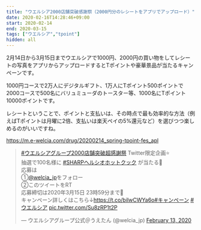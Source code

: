 ```yaml
---
title: "ウエルシア2000店舗突破感謝祭（2000円分のレシートをアプリでアップロード）"
date: 2020-02-16T14:28:46+09:00
start: 2020-02-14
end: 2020-03-15
tags: ["ウエルシア","tpoint"]
hidden: all
---
```


2月14日から3月15日までウエルシアで1000円、2000円の買い物をしてレシートの写真をアプリからアップロードするとTポイントや豪華景品が当たるキャンペーンです。

1000円コースで2万人にデジタルギフト、1万人にTポイント500ポイントで2000コースで500名にバリュミューダのトースター等、1000名にTポイント10000ポイントです。

レシートということで、ポイントと支払いは、その時点で最も効率的な方法（例えばTポイントは月曜に2倍、支払いは楽天ペイの5%還元など）を選びつつ楽しめるのがいいですね。

https://m.e-welcia.com/drug/20200214_spring-tpoint-fes_apl

<blockquote class="twitter-tweet"><p lang="ja" dir="ltr"><a href="https://twitter.com/hashtag/%E3%82%A6%E3%82%A8%E3%83%AB%E3%82%B7%E3%82%A2%E3%82%B0%E3%83%AB%E3%83%BC%E3%83%972000%E5%BA%97%E8%88%97%E7%AA%81%E7%A0%B4%E8%B6%85%E6%84%9F%E8%AC%9D%E7%A5%AD?src=hash&amp;ref_src=twsrc%5Etfw">#ウエルシアグループ2000店舗突破超感謝祭</a> Twitter限定企画⭐️<br>抽選で100名様に <a href="https://twitter.com/hashtag/SHARP%E3%83%98%E3%83%AB%E3%82%B7%E3%82%AA%E3%83%9B%E3%83%83%E3%83%88%E3%82%AF%E3%83%83%E3%82%AF?src=hash&amp;ref_src=twsrc%5Etfw">#SHARPヘルシオホットクック</a> が当たる🎁<br>応募は<br>①<a href="https://twitter.com/welcia_jp?ref_src=twsrc%5Etfw">@welcia_jp</a>をフォロー<br>②このツイートをRT<br>応募締切は2020年3月15日 23時59分まで🌈<br>キャンペーン詳しくはこちら↓<a href="https://t.co/biIwCWYa6o">https://t.co/biIwCWYa6o</a><a href="https://twitter.com/hashtag/%E3%82%AD%E3%83%A3%E3%83%B3%E3%83%9A%E3%83%BC%E3%83%B3?src=hash&amp;ref_src=twsrc%5Etfw">#キャンペーン</a> <a href="https://twitter.com/hashtag/%E3%82%A6%E3%82%A8%E3%83%AB%E3%82%B7%E3%82%A2?src=hash&amp;ref_src=twsrc%5Etfw">#ウエルシア</a> <a href="https://t.co/Su8zRP1t2P">pic.twitter.com/Su8zRP1t2P</a></p>&mdash; ウエルシアグループ公式＠うえたん (@welcia_jp) <a href="https://twitter.com/welcia_jp/status/1228096513039118336?ref_src=twsrc%5Etfw">February 13, 2020</a></blockquote> <script async src="https://platform.twitter.com/widgets.js" charset="utf-8"></script>
